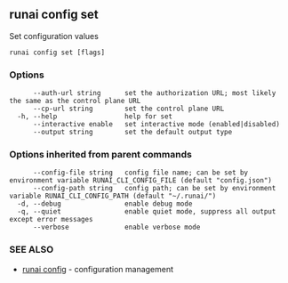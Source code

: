 ## runai config set

Set configuration values

```
runai config set [flags]
```

### Options

```
      --auth-url string      set the authorization URL; most likely the same as the control plane URL
      --cp-url string        set the control plane URL
  -h, --help                 help for set
      --interactive enable   set interactive mode (enabled|disabled)
      --output string        set the default output type
```

### Options inherited from parent commands

```
      --config-file string   config file name; can be set by environment variable RUNAI_CLI_CONFIG_FILE (default "config.json")
      --config-path string   config path; can be set by environment variable RUNAI_CLI_CONFIG_PATH (default "~/.runai/")
  -d, --debug                enable debug mode
  -q, --quiet                enable quiet mode, suppress all output except error messages
      --verbose              enable verbose mode
```

### SEE ALSO

* [runai config](runai_config.md)	 - configuration management

